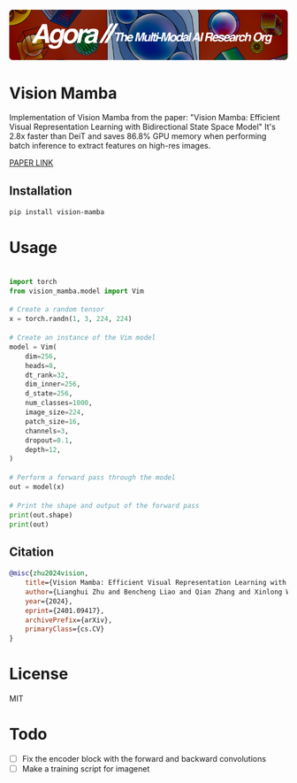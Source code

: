[![Multi-Modality](agorabanner.png)](https://discord.gg/qUtxnK2NMf)

# Vision Mamba
Implementation of Vision Mamba from the paper: "Vision Mamba: Efficient Visual Representation Learning with Bidirectional State Space Model" It's 2.8x faster than DeiT and saves 86.8% GPU memory when performing batch inference to extract features on high-res images. 

[PAPER LINK](https://arxiv.org/abs/2401.09417)

## Installation

```bash
pip install vision-mamba
```

# Usage
```python

import torch
from vision_mamba.model import Vim

# Create a random tensor
x = torch.randn(1, 3, 224, 224)

# Create an instance of the Vim model
model = Vim(
    dim=256,
    heads=8,
    dt_rank=32,
    dim_inner=256,
    d_state=256,
    num_classes=1000,
    image_size=224,
    patch_size=16,
    channels=3,
    dropout=0.1,
    depth=12,
)

# Perform a forward pass through the model
out = model(x)

# Print the shape and output of the forward pass
print(out.shape)
print(out)


```



## Citation
```bibtex
@misc{zhu2024vision,
    title={Vision Mamba: Efficient Visual Representation Learning with Bidirectional State Space Model}, 
    author={Lianghui Zhu and Bencheng Liao and Qian Zhang and Xinlong Wang and Wenyu Liu and Xinggang Wang},
    year={2024},
    eprint={2401.09417},
    archivePrefix={arXiv},
    primaryClass={cs.CV}
}
```

# License
MIT


# Todo
- [ ] Fix the encoder block with the forward and backward convolutions
- [ ] Make a training script for imagenet